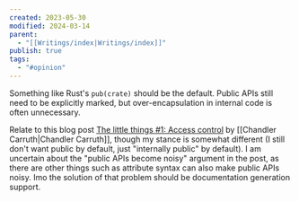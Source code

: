 ```yaml
---
created: 2023-05-30
modified: 2024-03-14
parent:
  - "[[Writings/index|Writings/index]]"
publish: true
tags:
  - "#opinion"
---
```


Something like Rust's `pub(crate)` should be the default. Public APIs still need to be explicitly marked, but over-encapsulation in internal code is often unnecessary.

Relate to this blog post [The little things #1: Access control](https://chandlerc.blog/posts/little_things_1_access/) by [[Chandler Carruth|Chandler Carruth]], though my stance is somewhat different (I still don't want public by default, just "internally public" by default). I am uncertain about the "public APIs become noisy" argument in the post, as there are other things such as attribute syntax can also make public APIs noisy. Imo the solution of that problem should be documentation generation support.